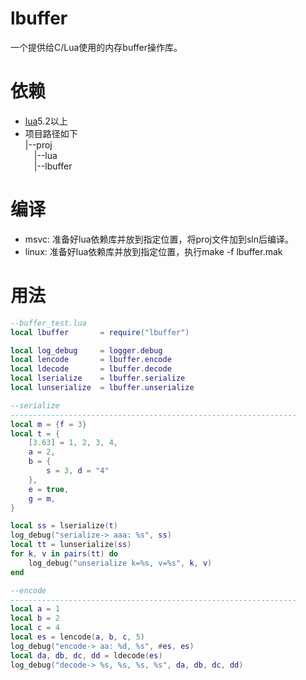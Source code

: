 # lbuffer
一个提供给C/Lua使用的内存buffer操作库。

# 依赖
- [lua](https://github.com/xiyoo0812/lua.git)5.2以上
- 项目路径如下<br>
  |--proj <br>
  &emsp;|--lua <br>
  &emsp;|--lbuffer

# 编译
- msvc: 准备好lua依赖库并放到指定位置，将proj文件加到sln后编译。
- linux: 准备好lua依赖库并放到指定位置，执行make -f lbuffer.mak

# 用法
```lua
--buffer_test.lua
local lbuffer       = require("lbuffer")

local log_debug     = logger.debug
local lencode       = lbuffer.encode
local ldecode       = lbuffer.decode
local lserialize    = lbuffer.serialize
local lunserialize  = lbuffer.unserialize

--serialize
----------------------------------------------------------------
local m = {f = 3}
local t = {
    [3.63] = 1, 2, 3, 4,
    a = 2,
    b = {
        s = 3, d = "4"
    },
    e = true,
    g = m,
}

local ss = lserialize(t)
log_debug("serialize-> aaa: %s", ss)
local tt = lunserialize(ss)
for k, v in pairs(tt) do
    log_debug("unserialize k=%s, v=%s", k, v)
end

--encode
----------------------------------------------------------------
local a = 1
local b = 2
local c = 4
local es = lencode(a, b, c, 5)
log_debug("encode-> aa: %d, %s", #es, es)
local da, db, dc, dd = ldecode(es)
log_debug("decode-> %s, %s, %s, %s", da, db, dc, dd)
```